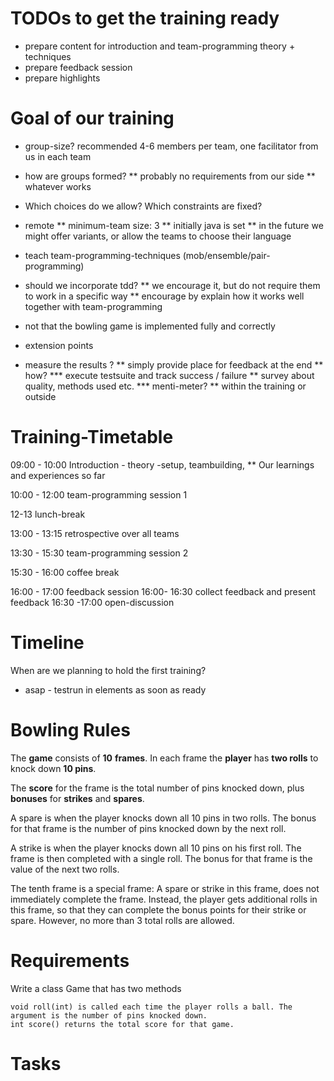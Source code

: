 # TODOs to get the training ready
* prepare content for introduction and team-programming theory + techniques
* prepare feedback session
* prepare highlights


# Goal of our training
* group-size? recommended  4-6 members per team, one facilitator from us in each team

* how are groups formed?
** probably no requirements from our side
** whatever works

* Which choices do we allow? Which constraints are fixed?
* remote
** minimum-team size: 3
** initially java is set
** in the future we might offer variants, or allow the teams to choose their language


* teach team-programming-techniques (mob/ensemble/pair-programming)
* should we incorporate tdd?
** we encourage it, but do not require them to work in a specific way
** encourage by explain how it works well together with team-programming
* not that the bowling game is implemented fully and correctly

* extension points


* measure the results ?
** simply provide place for feedback at the end
** how?
*** execute testsuite and track success / failure
** survey about quality, methods used etc.
*** menti-meter?
** within the training or outside

# Training-Timetable

09:00 - 10:00 Introduction - theory -setup, teambuilding,
** Our learnings and experiences so far

10:00 - 12:00 team-programming session 1

12-13 lunch-break

13:00 - 13:15 retrospective over all teams

13:30 - 15:30 team-programming session 2

15:30 - 16:00 coffee break

16:00 - 17:00 feedback session
16:00- 16:30 collect feedback and present feedback
16:30 -17:00 open-discussion




# Timeline
When are we planning to hold the first training?
* asap - testrun in elements as soon as ready


# Bowling Rules

The **game** consists of **10** **frames**.
In each frame the **player** has **two rolls** to knock down **10 pins**.

The **score** for the frame is the total number of pins knocked down,
plus **bonuses** for **strikes** and **spares**.

A spare is when the player knocks down all 10 pins in two rolls.
The bonus for that frame is the number of pins knocked down by the next roll.

A strike is when the player knocks down all 10 pins on his first roll.
The frame is then completed with a single roll.
The bonus for that frame is the value of the next two rolls.

The tenth frame is a special frame:
A spare or strike in this frame, does not immediately complete the frame.
Instead, the player gets additional rolls in this frame, so that they
can complete the bonus points for their strike or spare. However, no more than 3 total rolls are allowed.


# Requirements

Write a class Game that has two methods

    void roll(int) is called each time the player rolls a ball. The argument is the number of pins knocked down.
    int score() returns the total score for that game.

# Tasks
